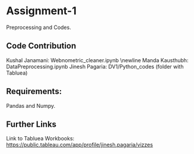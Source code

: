# Assignment-1

Preprocessing and Codes.

## Code Contribution

Kushal Janamani: Webnometric_cleaner.ipynb \newline
Manda Kausthubh: DataPreprocessing.ipynb
Jinesh Pagaria: DV1/Python_codes (folder with Tabluea)

## Requirements:

Pandas and Numpy.


## Further Links
Link to Tabluea Workbooks: https://public.tableau.com/app/profile/jinesh.pagaria/vizzes

